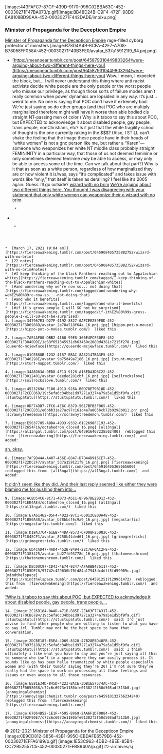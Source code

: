 # 
[image:443FAFC7-87CF-439D-9170-996C02BBA63C-452-00030271F47BA073/p.gif][image:BB48D24B-C9F4-472F-98D9-EA8108BD90AA-452-00030271F442DADE/impixu.png]

### Minister of Propaganda for the Decepticon Empire

[Minister of Propaganda for the Decepticon Empire](https://fierceawakening.tumblr.com/)
rage-filled cyborg protector of monsters
[image:B78D4A4B-BCFA-42E7-A708-B78058FF058A-452-00030271F40B3FE0/avatar_537a159121f9_64.pnj.png] 
*  [https://meanpear.tumblr.com/post/645879310449803264/were-arguing-about-two-different-things-here-you](https://meanpear.tumblr.com/post/645879310449803264/were-arguing-about-two-different-things-here-you) 
Wow.
I mean, I expected the block, but… I will never understand this thing where anti racist activists decide white people are the only people or the worst people who misuse our privilege, as though those sorts of failure modes aren’t really common when power dynamics are lopsided in any way.
It’s just… weird to me. No one is saying that POC don’t have it extremely bad. We’re just saying so do other groups (and that POC who are multiply marginalized therefore might well have it worse than able bodied cis straight NT-passing men of color.)
Why is it taboo to say this about POC, but EXPECTED to acknowledge it about disabled people, gay people, trans people, nonChristians, etc?
Is it just that the white fragility school of thought is the one currently raking in the $$$?
(Also, I STILL can’t shake the feeling that the image these people have in their heads of “white women” is not a gnc person like me, but rather a “Karen”—someone who weaponizes her white NT middle class probably straight FEMININITY in a particular way, that those of us not deemed feminine or only sometimes deemed feminine *may* be able to access, or may only be able to access some of the time. Can we talk about that part?)
Why is it that as soon as a white person, regardless of how marginalized they are or how violent it is/was, says “it’s complicated” and takes issue with words like “only,” that itself is taken as derailing? 
I feel like it’s 2005 again. Guess I’ll go outside?
  [wizard with no brim](https://meanpear.tumblr.com/post/645879310449803264/were-arguing-about-two-different-things-here-you) 
   [We're arguing about two different things here. You thought I was disagreeing with your statement that only white women can weaponize their o ](https://meanpear.tumblr.com/post/645879310449803264/were-arguing-about-two-different-things-here-you) 
  [wizard with no brim ](https://meanpear.tumblr.com/post/645879310449803264/were-arguing-about-two-different-things-here-you) 


		* 
* 

		* 




	*  [March 17, 2021 (9:04 am)](https://fierceawakening.tumblr.com/post/645908405735882752/wizard-with-no-brim) 
	*  [22 notes](https://fierceawakening.tumblr.com/post/645908405735882752/wizard-with-no-brim#notes) 
	*  [#I keep thinking of the black Panthers reaching out to Appalachian whites](https://fierceawakening.tumblr.com/tagged/I-keep-thinking-of-the-black-Panthers-reaching-out-to-Appalachian-whites) 
	*  [#and wondering why we’re now so... not doing that](https://fierceawakening.tumblr.com/tagged/and-wondering-why-we%E2%80%99re-now-so...-not-doing-that) 
	*  [#and who it benefits](https://fierceawakening.tumblr.com/tagged/and-who-it-benefits) 
	*  [#if it’s gross people I will SO not be surprised](https://fierceawakening.tumblr.com/tagged/if-it%E2%80%99s-gross-people-I-will-SO-not-be-surprised) 
	1. [image:347967E3-D27F-4192-8827-0AFCEE259F8D-452-00030271F3D0988D/avatar_2e78a518f64a_16.pnj.jpg] [hippo-pot-o-mouse](https://hippo-pot-o-mouse.tumblr.com/)  liked this 

	2. [image:7AE4AF00-DBB2-4160-99E8-366E4FCF30F8-452-00030271F3840DDE/1c63f651345931db63450c2080d4381c7215f278.jpg] [queerdo-mcjewface](https://queerdo-mcjewface.tumblr.com/)  liked this 

	3. [image:01CE888B-1232-4157-BBAC-8A32147BA3F5-452-00030271F340298E/avatar_9b75d49a7186_16.pnj.jpg] [stunt-muppet](https://stunt-muppet.tumblr.com/)  liked this 

	4. [image:34A6D63A-9ED8-4F13-9128-A15EDA3D6C22-452-00030271F3012401/avatar_8eeded281cbf_16.pnj.jpg] [soilrockslove](https://soilrockslove.tumblr.com/)  liked this 

	5. [image:4523269A-F100-4913-928A-B0D78E79B10D-452-00030271F2CEC06D/19c5efa6c34bbe1d97271a3274a79a5a1d5bf9fa.gif] [stustupatutu](https://stustupatutu.tumblr.com/)  liked this 

	6. [image:0DF74DB7-7FC6-4E6C-B37D-5617BFB3F065-452-00030271F29CEB31/e6bbb31a27ac97c161c4a7a805bcb72b0298b011.pnj.png] [scrawnytreedemon](https://scrawnytreedemon.tumblr.com/)  liked this 

	7. [image:E5637785-A8DA-4933-9332-61C2698FC193-452-00030271F2654F16/octahedron_closed_16.png] [al13ngal](https://al13ngal.tumblr.com/post/645916467238502400)  reblogged this from  [fierceawakening](https://fierceawakening.tumblr.com/)  and added: 
 [ah, okay. ](https://al13ngal.tumblr.com/post/645916467238502400) 

	8. [image:7AF9D44A-A407-456E-8847-D7B44D916CE7-452-00030271F22DC2F7/avatar_537a159121f9_16.pnj.png] [fierceawakening](https://fierceawakening.tumblr.com/post/645916406368665600)  reblogged this from  [al13ngal](https://al13ngal.tumblr.com/)  and added: 
 [It didn't seem like they did. And their last reply seemed like either they were blaming me for pushing them into... ](https://fierceawakening.tumblr.com/post/645916406368665600) 

	9. [image:ACBD54C6-8C71-4073-A611-8F967DE2BD13-452-00030271F1EB4AE4/octahedron_closed_16.png] [al13ngal](https://al13ngal.tumblr.com/)  liked this 

	10. [image:E7A61462-D5F4-4D22-97C1-65012CE0DA48-452-00030271F1B80A48/avatar_b78bbdf6c9a9_16.pnj.jpg] [megastarfic](https://megastarfic.tumblr.com/)  liked this 

	11. [image:D19A37C4-61EB-44DA-8573-6FD08F25082C-452-00030271F1848CF1/avatar_8250b44ded61_16.pnj.jpg] [grimogretricks](https://grimogretricks.tumblr.com/)  liked this 

	12. [image:6D4CAD47-4AD4-452B-8494-22C76F0AC2F8-452-00030271F1383425/avatar_bd27fd93778d_16.pnj.jpg] [thatonemushroom](https://thatonemushroom.tumblr.com/)  liked this 

	13. [image:DBC00C97-CD43-4E74-9247-AFA8BB476117-452-00030271F105DEC8/97742c429630b70fd84a17943dc4dff5fd59909c.jpg] [mindthelspace](https://mindthelspace.tumblr.com/post/645912517129961472)  reblogged this from  [fierceawakening](https://fierceawakening.tumblr.com/)  and added: 
 [“Why is it taboo to say this about POC, but EXPECTED to acknowledge it about disabled people, gay people, trans people,... ](https://mindthelspace.tumblr.com/post/645912517129961472) 

	14. [image:2C26B184-0AAD-471B-B85E-2EA63F7CA317-452-00030271F0CB67B4/19c5efa6c34bbe1d97271a3274a79a5a1d5bf9fa.gif] [stustupatutu](https://stustupatutu.tumblr.com/)  said: I’d just advise to find other people who are willing to listen to what you have to say irl. Tumblr may not be the best space to have that conversation. 

	15. [image:2DCBE187-E5EA-4D69-8320-47B28E5D40FB-452-00030271F097518B/19c5efa6c34bbe1d97271a3274a79a5a1d5bf9fa.gif] [stustupatutu](https://stustupatutu.tumblr.com/)  said: I think ultimately i like what you have to say and you’re just saying all this to someone who isn’t in a space where they can easily process it. It sounds like op has been hella traumatized by white people especially women and (with their tumblr saying they’re 20) i’m not sure they’ve really had the space to work on processing all those feelings and issues or even access to all those resources. 

	16. [image:EE81E34D-845D-4223-BACE-3DB1E57574AC-452-00030271F0658038/c72c6c6973e1180bfe01382f2f50d508adf313b0.jpg] [annoyingalchemist](https://annoyingalchemist.tumblr.com/post/645910132756234240)  reblogged this from  [fierceawakening](https://fierceawakening.tumblr.com/)  

	17. [image:67064B52-1E1F-4595-B969-2AA6F1DF0884-452-00030271F02F90E7/c72c6c6973e1180bfe01382f2f50d508adf313b0.jpg] [annoyingalchemist](https://annoyingalchemist.tumblr.com/)  liked this 




© 2012–2021 Minister of Propaganda for the Decepticon Empire
[image:0E9CD812-3856-43B1-995C-EBDAFE6579E6-452-00030271EFFA6199/p.gif] [image:1E53C963-4DB2-4BEE-85B4-CC72B52557C5-452-00030271EFB8940A/p.gif] #z-archives/sj